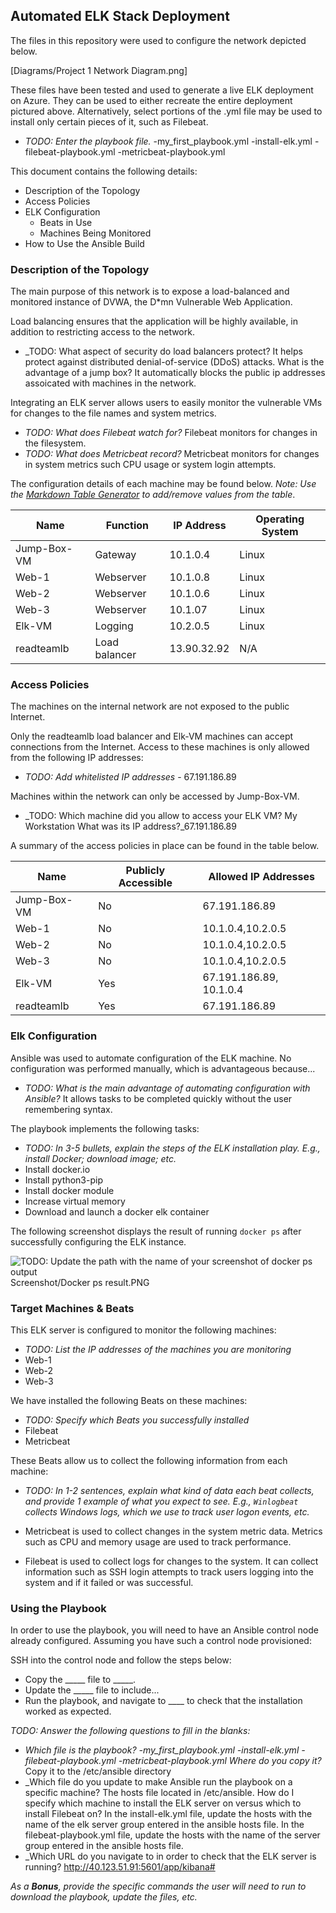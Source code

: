 ## Automated ELK Stack Deployment

The files in this repository were used to configure the network depicted below.

[Diagrams/Project 1 Network Diagram.png]

These files have been tested and used to generate a live ELK deployment on Azure. They can be used to either recreate the entire deployment pictured above. Alternatively, select portions of the .yml file may be used to install only certain pieces of it, such as Filebeat.

  - _TODO: Enter the playbook file._
  -my_first_playbook.yml
  -install-elk.yml
  -filebeat-playbook.yml
  -metricbeat-playbook.yml

This document contains the following details:
- Description of the Topology
- Access Policies
- ELK Configuration
  - Beats in Use
  - Machines Being Monitored
- How to Use the Ansible Build


### Description of the Topology

The main purpose of this network is to expose a load-balanced and monitored instance of DVWA, the D*mn Vulnerable Web Application.

Load balancing ensures that the application will be highly available, in addition to restricting access to the network.
- _TODO: What aspect of security do load balancers protect? It helps protect against distributed denial-of-service (DDoS) attacks. What is the advantage of a jump box? It automatically blocks the public ip addresses assoicated with machines in the network.

Integrating an ELK server allows users to easily monitor the vulnerable VMs for changes to the file names and system metrics.
- _TODO: What does Filebeat watch for?_ Filebeat monitors for changes in the filesystem.
- _TODO: What does Metricbeat record?_ Metricbeat monitors for changes in system metrics such CPU usage or system login attempts.
 
The configuration details of each machine may be found below.
_Note: Use the [Markdown Table Generator](http://www.tablesgenerator.com/markdown_tables) to add/remove values from the table_.


| Name        | Function      | IP Address | Operating System |
|-------------|---------------|------------|------------------|
| Jump-Box-VM | Gateway       | 10.1.0.4   | Linux            |
| Web-1       | Webserver     | 10.1.0.8   | Linux            |
| Web-2       | Webserver     | 10.1.0.6   | Linux            |
| Web-3       | Webserver     | 10.1.07    | Linux            |
| Elk-VM      | Logging       | 10.2.0.5   | Linux            |
|readteamlb   | Load balancer | 13.90.32.92| N/A              |


### Access Policies

The machines on the internal network are not exposed to the public Internet. 

Only the readteamlb load balancer and Elk-VM machines can accept connections from the Internet. Access to these machines is only allowed from the following IP addresses:
- _TODO: Add whitelisted IP addresses_ - 67.191.186.89

Machines within the network can only be accessed by Jump-Box-VM.
- _TODO: Which machine did you allow to access your ELK VM? My Workstation What was its IP address?_67.191.186.89

A summary of the access policies in place can be found in the table below.

| Name        | Publicly Accessible | Allowed IP Addresses    |
|-------------|---------------------|-------------------------|
| Jump-Box-VM | No                  | 67.191.186.89           |
| Web-1       | No                  | 10.1.0.4,10.2.0.5       |
| Web-2       | No                  | 10.1.0.4,10.2.0.5       |
| Web-3       | No                  | 10.1.0.4,10.2.0.5       |
| Elk-VM      | Yes                 | 67.191.186.89, 10.1.0.4 |
| readteamlb  | Yes                 | 67.191.186.89           |

### Elk Configuration

Ansible was used to automate configuration of the ELK machine. No configuration was performed manually, which is advantageous because...
- _TODO: What is the main advantage of automating configuration with Ansible?_
It allows tasks to be completed quickly without the user remembering syntax.

The playbook implements the following tasks:
- _TODO: In 3-5 bullets, explain the steps of the ELK installation play. E.g., install Docker; download image; etc._
- Install docker.io
- Install python3-pip
- Install docker module
- Increase virtual memory
- Download and launch a docker elk container

The following screenshot displays the result of running `docker ps` after successfully configuring the ELK instance.

![TODO: Update the path with the name of your screenshot of docker ps output](Images/docker_ps_output.png)
Screenshot/Docker ps result.PNG

### Target Machines & Beats
This ELK server is configured to monitor the following machines:
- _TODO: List the IP addresses of the machines you are monitoring_
- Web-1
- Web-2
- Web-3

We have installed the following Beats on these machines:
- _TODO: Specify which Beats you successfully installed_
- Filebeat
- Metricbeat

These Beats allow us to collect the following information from each machine:
- _TODO: In 1-2 sentences, explain what kind of data each beat collects, and provide 1 example of what you expect to see. E.g., `Winlogbeat` collects Windows logs, which we use to track user logon events, etc._

-	Metricbeat is used to collect changes in the system metric data.    Metrics such as CPU and memory usage are used to track performance.

-	Filebeat is used to collect logs for changes to the system.  It can collect information such as SSH login attempts to track users logging into the system and if it failed or was successful. 


### Using the Playbook
In order to use the playbook, you will need to have an Ansible control node already configured. Assuming you have such a control node provisioned: 

SSH into the control node and follow the steps below:
- Copy the _____ file to _____.
- Update the _____ file to include...
- Run the playbook, and navigate to ____ to check that the installation worked as expected.

_TODO: Answer the following questions to fill in the blanks:_
- _Which file is the playbook? 
  -my_first_playbook.yml
  -install-elk.yml
  -filebeat-playbook.yml
  -metricbeat-playbook.yml
Where do you copy it?_
Copy it to the /etc/ansible directory
- _Which file do you update to make Ansible run the playbook on a specific machine? 
The hosts file located in /etc/ansible. 
How do I specify which machine to install the ELK server on versus which to install Filebeat on?
In the install-elk.yml file, update the hosts with the name of the elk server group entered in the ansible hosts file. 
In the filebeat-playbook.yml file, update the hosts with the name of the server group entered in the ansible hosts file.
- _Which URL do you navigate to in order to check that the ELK server is running? http://40.123.51.91:5601/app/kibana#

_As a **Bonus**, provide the specific commands the user will need to run to download the playbook, update the files, etc._
